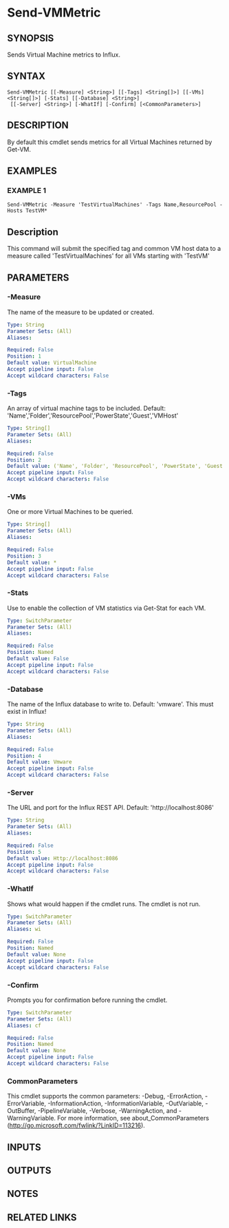 # Send-VMMetric

## SYNOPSIS
Sends Virtual Machine metrics to Influx.

## SYNTAX

```
Send-VMMetric [[-Measure] <String>] [[-Tags] <String[]>] [[-VMs] <String[]>] [-Stats] [[-Database] <String>]
 [[-Server] <String>] [-WhatIf] [-Confirm] [<CommonParameters>]
```

## DESCRIPTION
By default this cmdlet sends metrics for all Virtual Machines returned by Get-VM.

## EXAMPLES

### EXAMPLE 1
```
Send-VMMetric -Measure 'TestVirtualMachines' -Tags Name,ResourcePool -Hosts TestVM*
```

Description
-----------
This command will submit the specified tag and common VM host data to a measure called 'TestVirtualMachines' for all VMs starting with 'TestVM'

## PARAMETERS

### -Measure
The name of the measure to be updated or created.

```yaml
Type: String
Parameter Sets: (All)
Aliases:

Required: False
Position: 1
Default value: VirtualMachine
Accept pipeline input: False
Accept wildcard characters: False
```

### -Tags
An array of virtual machine tags to be included.
Default: 'Name','Folder','ResourcePool','PowerState','Guest','VMHost'

```yaml
Type: String[]
Parameter Sets: (All)
Aliases:

Required: False
Position: 2
Default value: ('Name', 'Folder', 'ResourcePool', 'PowerState', 'Guest', 'VMHost')
Accept pipeline input: False
Accept wildcard characters: False
```

### -VMs
One or more Virtual Machines to be queried.

```yaml
Type: String[]
Parameter Sets: (All)
Aliases:

Required: False
Position: 3
Default value: *
Accept pipeline input: False
Accept wildcard characters: False
```

### -Stats
Use to enable the collection of VM statistics via Get-Stat for each VM.

```yaml
Type: SwitchParameter
Parameter Sets: (All)
Aliases:

Required: False
Position: Named
Default value: False
Accept pipeline input: False
Accept wildcard characters: False
```

### -Database
The name of the Influx database to write to.
Default: 'vmware'.
This must exist in Influx!

```yaml
Type: String
Parameter Sets: (All)
Aliases:

Required: False
Position: 4
Default value: Vmware
Accept pipeline input: False
Accept wildcard characters: False
```

### -Server
The URL and port for the Influx REST API.
Default: 'http://localhost:8086'

```yaml
Type: String
Parameter Sets: (All)
Aliases:

Required: False
Position: 5
Default value: Http://localhost:8086
Accept pipeline input: False
Accept wildcard characters: False
```

### -WhatIf
Shows what would happen if the cmdlet runs.
The cmdlet is not run.

```yaml
Type: SwitchParameter
Parameter Sets: (All)
Aliases: wi

Required: False
Position: Named
Default value: None
Accept pipeline input: False
Accept wildcard characters: False
```

### -Confirm
Prompts you for confirmation before running the cmdlet.

```yaml
Type: SwitchParameter
Parameter Sets: (All)
Aliases: cf

Required: False
Position: Named
Default value: None
Accept pipeline input: False
Accept wildcard characters: False
```

### CommonParameters
This cmdlet supports the common parameters: -Debug, -ErrorAction, -ErrorVariable, -InformationAction, -InformationVariable, -OutVariable, -OutBuffer, -PipelineVariable, -Verbose, -WarningAction, and -WarningVariable.
For more information, see about_CommonParameters (http://go.microsoft.com/fwlink/?LinkID=113216).

## INPUTS

## OUTPUTS

## NOTES

## RELATED LINKS
